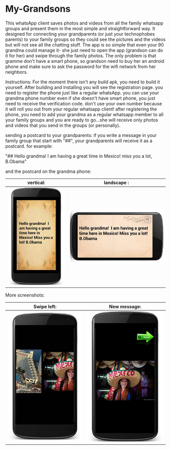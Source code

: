 # My-Grandsons

This whatsApp client saves photos and videos from all the family whatsapp groups and present them in the most simple and straightforward way.
It designed for connecting your grandparents (or just your technophobes parents) to your family groups so they could see the pictures and the videos but will not see 
all the chatting stuff. 
The app is so simple that even your 90 grandma could manage it- she just need to open the app (grandson can do it for her) and swipe through the family photos.
The only problem is that gramme don't have a smart phone, so grandson need to buy her an android phone and make sure to ask the password for the wifi network from
her neighbors. 


Instructions: 
For the moment there isn't any build apk, you need to build it yourself. 
After building and installing you will see the registration page. you need to register the phone just like a regular whatsApp. you can use your grandma phone number even if she 
doesn't have smart phone, you just need to receive the verification code. don't use your own number because it will roll you out from your regular whatsapp client! 
after registering the phone, you need to add your grandma as a regular whatsapp member to all your family groups and you are ready to go...she will receive only photos and videos that you send in the groups (or personally). 
 
 
sending a postcard to your grandparents:
if you write a message in your family group that start with "##", your grandparents will receive it as a postcard. 
for example:

"## Hello grandma! I am having a great time in Mexico! miss you a lot, B.Obama" 

and the postcard on the grandma phone:

vertical:            | landscape :
:-------------------------:|:-------------------------:
![](https://raw.githubusercontent.com/NirHUJI/My-Grandsons/master/screenShots/ScreenLock2.jpg)  |  ![](https://raw.githubusercontent.com/NirHUJI/My-Grandsons/master/screenShots/ScreenLock5.jpg)












More screenshots:





Swipe left:            |  New message:
:-------------------------:|:-------------------------:
![](https://raw.githubusercontent.com/NirHUJI/My-Grandsons/master/screenShots/ScreenLock3.jpg)  |  ![](https://raw.githubusercontent.com/NirHUJI/My-Grandsons/master/screenShots/ScreenLock4.jpg)





















